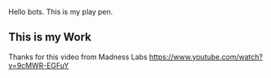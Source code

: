 Hello bots. This is my play pen.

## This is my Work
Thanks for this video from Madness Labs
https://www.youtube.com/watch?v=9cMWR-EGFuY

